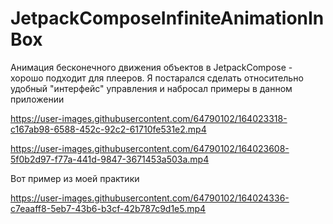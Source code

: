 # JetpackComposeInfiniteAnimationInBox
Анимация бесконечного движения объектов в JetpackCompose - хорошо подходит для плееров. Я постарался сделать относительно удобный "интерфейс" управления и набросал примеры в данном приложении

https://user-images.githubusercontent.com/64790102/164023318-c167ab98-6588-452c-92c2-61710fe531e2.mp4



https://user-images.githubusercontent.com/64790102/164023608-5f0b2d97-f77a-441d-9847-3671453a503a.mp4

Вот пример из моей практики



https://user-images.githubusercontent.com/64790102/164024336-c7eaaff8-5eb7-43b6-b3cf-42b787c9d1e5.mp4

